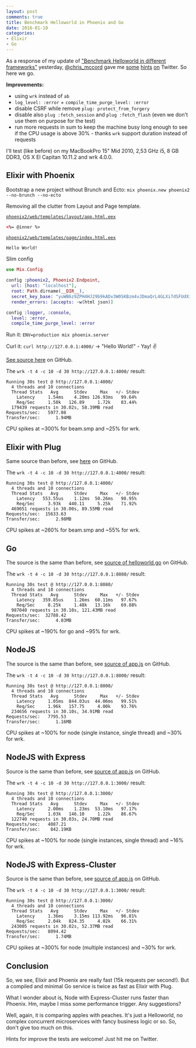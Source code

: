 ```yaml
---
layout: post
comments: true
title: Benchmark Helloworld in Phoenix and Go
date: 2016-01-10
categories:
- Elixir
- Go
---
```


As a response of my update of ["Benchmark Helloworld in different frameworks"](http://blog.rh-flow.de/2015/10/08/benchmark-helloworld-in-different-frameworks-myelixirstatus/) yesterday, [@chris_mccord](https://twitter.com/chris_mccord) gave me [some](https://twitter.com/chris_mccord/status/685940578496954368) [hints](https://twitter.com/chris_mccord/status/685940715919163393) [on](https://twitter.com/chris_mccord/status/685940856986189824) Twitter. So here we go.

**Improvements:**

- using `wrk` instead of `ab`
- `log_level: :error` + `compile_time_purge_level: :error`
- disable CSRF while remove `plug: protect_from_forgery`
- disable also `plug :fetch_session` and `plug :fetch_flash` (even we don't use them on purpose for the test)
- run more requests in sum to keep the machine busy long enough to see if the CPU usage is above 30% - thanks `wrk` support duration instead of requests

I'll test (like before) on my MacBookPro 15" Mid 2010, 2,53 GHz i5, 8 GB DDR3, OS X El Capitan 10.11.2 and wrk 4.0.0.

## Elixir with Phoenix

Bootstrap a new project without Brunch and Ecto: `mix phoenix.new phoenix2 --no-brunch --no-ecto`

Removing all the clutter from Layout and Page template.

[`phoenix2/web/templates/layout/app.html.eex`](https://github.com/ronnyhartenstein/benchmarking-helloworld-http/blob/master/phoenix2/web/templates/layout/app.html.eex)

```html
<%= @inner %>
```

[`phoenix2/web/templates/page/index.html.eex`](https://github.com/ronnyhartenstein/benchmarking-helloworld-http/blob/master/phoenix2/web/templates/page/index.html.eex)

```html
Hello World!
```

Slim config

```elixir
use Mix.Config

config :phoenix2, Phoenix2.Endpoint,
  url: [host: "localhost"],
  root: Path.dirname(__DIR__),
  secret_key_base: "yuWB6z9ZPH4HJ29b9kADx3W0SKBzm4vJDmaQrL4GLXi7dSFUdXie+/TtLMfej5u4",
  render_errors: [accepts: ~w(html json)]

config :logger, :console,
  level: :error,
  compile_time_purge_level: :error
```

Run it: `ENV=production mix phoenix.server`

Curl it: `curl http://127.0.0.1:4000/` -> "Hello World!" - Yay! :v:

[See source here](https://github.com/ronnyhartenstein/benchmarking-helloworld-http/tree/master/phoenix2) on GitHub.


The `wrk -t 4 -c 10 -d 30 http://127.0.0.1:4000/` result:

```
Running 30s test @ http://127.0.0.1:4000/
  4 threads and 10 connections
  Thread Stats   Avg      Stdev     Max   +/- Stdev
    Latency     1.54ms    4.20ms 126.93ms   99.64%
    Req/Sec     1.50k   126.89     1.72k    83.44%
  179439 requests in 30.02s, 58.39MB read
Requests/sec:   5977.08
Transfer/sec:      1.94MB
```

CPU spikes at ~300% for beam.smp and ~25% for wrk.

## Elixir with Plug

Same source than before, see [here](https://github.com/ronnyhartenstein/benchmarking-helloworld-http/tree/master/elixir_plug) on GitHub.

The `wrk -t 4 -c 10 -d 30 http://127.0.0.1:4000/` result:

```
Running 30s test @ http://127.0.0.1:4000/
  4 threads and 10 connections
  Thread Stats   Avg      Stdev     Max   +/- Stdev
    Latency   553.55us    1.12ms  50.26ms   98.95%
    Req/Sec     3.93k   440.11     5.25k    71.92%
  469051 requests in 30.00s, 89.55MB read
Requests/sec:  15633.63
Transfer/sec:      2.98MB
```

CPU spikes at ~260% for beam.smp and ~55% for wrk.


## Go

The source is the same than before, see  [source of  helloworld.go](https://github.com/ronnyhartenstein/benchmarking-helloworld-http/blob/master/go/helloworld.go) on GitHub.

The `wrk -t 4 -c 10 -d 30 http://127.0.0.1:8080/` result:

```
Running 30s test @ http://127.0.0.1:8080/
  4 threads and 10 connections
  Thread Stats   Avg      Stdev     Max   +/- Stdev
    Latency   359.85us    1.26ms  60.11ms   97.67%
    Req/Sec     8.25k     1.48k   13.16k    69.88%
  987040 requests in 30.10s, 121.43MB read
Requests/sec:  32788.42
Transfer/sec:      4.03MB
```

CPU spikes at ~190% for go and ~95% for wrk.


## NodeJS

The source is the same than before, see  [source of  app.js](https://github.com/ronnyhartenstein/benchmarking-helloworld-http/blob/master/nodejs/app.js) on GitHub.

The `wrk -t 4 -c 10 -d 30 http://127.0.0.1:8000/` result:

```
Running 30s test @ http://127.0.0.1:8000/
  4 threads and 10 connections
  Thread Stats   Avg      Stdev     Max   +/- Stdev
    Latency     1.05ms  844.03us  44.06ms   99.51%
    Req/Sec     1.96k   157.75     4.00k    93.76%
  234656 requests in 30.10s, 34.91MB read
Requests/sec:   7795.53
Transfer/sec:      1.16MB
```

CPU spikes at ~100% for node (single instance, single thread) and ~30% for wrk.

## NodeJS with Express

Source is the same than before, see  [source of  app.js](https://github.com/ronnyhartenstein/benchmarking-helloworld-http/blob/master/nodejs-express/app_single.js) on GitHub.

The `wrk -t 4 -c 10 -d 30 http://127.0.0.1:3000/` result:

```
Running 30s test @ http://127.0.0.1:3000/
  4 threads and 10 connections
  Thread Stats   Avg      Stdev     Max   +/- Stdev
    Latency     2.00ms    1.23ms  53.10ms   97.17%
    Req/Sec     1.03k   146.10     1.22k    86.67%
  122740 requests in 30.03s, 24.70MB read
Requests/sec:   4087.21
Transfer/sec:    842.19KB
```

CPU spikes at ~100% for node (single instances, single thread) and ~16% for wrk.

## NodeJS with Express-Cluster

Source is the same than before, see  [source of  app.js](https://github.com/ronnyhartenstein/benchmarking-helloworld-http/blob/master/nodejs-express/app_cluster.js) on GitHub.

The `wrk -t 4 -c 10 -d 30 http://127.0.0.1:3000/` result:

```
Running 30s test @ http://127.0.0.1:3000/
  4 threads and 10 connections
  Thread Stats   Avg      Stdev     Max   +/- Stdev
    Latency     1.36ms    3.15ms 113.92ms   96.81%
    Req/Sec     2.04k   824.35     4.02k    66.31%
  243005 requests in 30.02s, 52.37MB read
Requests/sec:   8094.42
Transfer/sec:      1.74MB
```

CPU spikes at ~300% for node (multiple instances) and ~30% for wrk.


## Conclusion

So, we see, Elixir and Phoenix are really fast (15k requests per second!). But a compiled and minimal Go service is twice as fast as Elixir with Plug.

What I wonder about is, Node with Express-Cluster runs faster than Phoenix. Hm, maybe I miss some performance trigger. Any suggestions?

Well, again, it is comparing apples with peaches. It's just a Helloworld, no complex concurrent microservices with fancy business logic or so. So, don't give too much on this.

Hints for improve the tests are welcome! Just hit me on Twitter.
